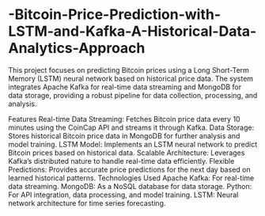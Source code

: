# -Bitcoin-Price-Prediction-with-LSTM-and-Kafka-A-Historical-Data-Analytics-Approach
This project focuses on predicting Bitcoin prices using a Long Short-Term Memory (LSTM) neural network based on historical price data. The system integrates Apache Kafka for real-time data streaming and MongoDB for data storage, providing a robust pipeline for data collection, processing, and analysis.

Features
Real-time Data Streaming: Fetches Bitcoin price data every 10 minutes using the CoinCap API and streams it through Kafka.
Data Storage: Stores historical Bitcoin price data in MongoDB for further analysis and model training.
LSTM Model: Implements an LSTM neural network to predict Bitcoin prices based on historical data.
Scalable Architecture: Leverages Kafka’s distributed nature to handle real-time data efficiently.
Flexible Predictions: Provides accurate price predictions for the next day based on learned historical patterns.
Technologies Used
Apache Kafka: For real-time data streaming.
MongoDB: As a NoSQL database for data storage.
Python: For API integration, data processing, and model training.
LSTM: Neural network architecture for time series forecasting.
